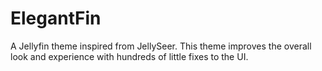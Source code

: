 # ElegantFin
A Jellyfin theme inspired from JellySeer. This theme improves the overall look and experience with hundreds of little fixes to the UI.
